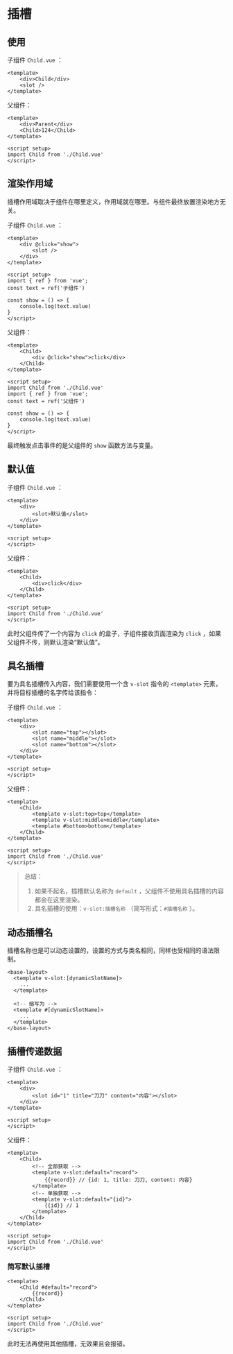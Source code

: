 # 插槽

## 使用

子组件 `Child.vue` ：

```vue
<template>
	<div>Child</div>
	<slot />
</template>
```

父组件：

```vue
<template>
	<div>Parent</div>
	<Child>124</Child>
</template>

<script setup>
import Child from './Child.vue'
</script>
```

## 渲染作用域

插槽作用域取决于组件在哪里定义，作用域就在哪里。与组件最终放置渲染地方无关。

子组件 `Child.vue` ：

```vue
<template>
	<div @click="show">
		<slot />
    </div>
</template>

<script setup>
import { ref } from 'vue';
const text = ref('子组件')

const show = () => {
    console.log(text.value)
}
</script>
```

父组件：

```vue
<template>
	<Child>
    	<div @click="show">click</div>
    </Child>
</template>

<script setup>
import Child from './Child.vue'
import { ref } from 'vue';
const text = ref('父组件')

const show = () => {
    console.log(text.value)
}
</script>
```

最终触发点击事件的是父组件的 `show` 函数方法与变量。

## 默认值

子组件 `Child.vue` ：

```vue
<template>
	<div>
        <slot>默认值</slot>
    </div>
</template>

<script setup>
</script>
```

父组件：

```vue
<template>
	<Child>
    	<div>click</div>
    </Child>
</template>

<script setup>
import Child from './Child.vue'
</script>
```

此时父组件传了一个内容为 `click` 的盒子，子组件接收页面渲染为 `click` ，如果父组件不传，则默认渲染“默认值”。

## 具名插槽

要为具名插槽传入内容，我们需要使用一个含 `v-slot` 指令的 `<template>` 元素，并将目标插槽的名字传给该指令：

子组件 `Child.vue` ：

```vue
<template>
	<div>
        <slot name="top"></slot>
        <slot name="middle"></slot>
        <slot name="bottom"></slot>
    </div>
</template>

<script setup>
</script>
```

父组件：

```vue
<template>
	<Child>
    	<template v-slot:top>top</template>
    	<template v-slot:middle>middle</template>
    	<template #bottom>bottom</template>
    </Child>
</template>

<script setup>
import Child from './Child.vue'
</script>
```

> 总结：
>
> 1. 如果不起名，插槽默认名称为 `default` ，父组件不使用具名插槽的内容都会在这里渲染。
> 2. 具名插槽的使用：`v-slot:插槽名称` （简写形式：`#插槽名称` ）。

## 动态插槽名

插槽名称也是可以动态设置的，设置的方式与类名相同，同样也受相同的语法限制。

```vue
<base-layout>
  <template v-slot:[dynamicSlotName]>
    ...
  </template>

  <!-- 缩写为 -->
  <template #[dynamicSlotName]>
    ...
  </template>
</base-layout>
```

## 插槽传递数据

子组件 `Child.vue` ：

```vue
<template>
	<div>
        <slot id="1" title="刀刀" content="内容"></slot>
    </div>
</template>

<script setup>
</script>
```

父组件：

```vue
<template>
	<Child>
    	<!-- 全部获取 -->
        <template v-slot:default="record">
			{{record}} // {id: 1, title: 刀刀, content: 内容}
		</template>
		<!-- 单独获取 -->
		<template v-slot:default="{id}">
			{{id}} // 1
		</template>	
    </Child>
</template>

<script setup>
import Child from './Child.vue'
</script>
```

### 简写默认插槽

```vue
<template>
	<Child #default="record">
        {{record}}
    </Child>
</template>

<script setup>
import Child from './Child.vue'
</script>
```

此时无法再使用其他插槽，无效果且会报错。